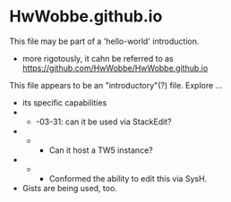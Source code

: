 # HwWobbe.github.io
This file may be part of a 'hello-world' introduction.

* more rigotously, it cahn be referred to as https://github.com/HwWobbe/HwWobbe.github.io

This file appears to be an "introductory"(?) file.  Explore ...

* its specific capabilities
* * -03-31: can it be used via StackEdit?
* * * Can it host a TW5 instance?
* * * Conformed the ability to edit this via SysH.
* Gists are being used, too.
